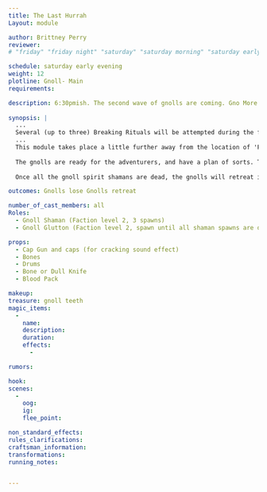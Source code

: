 ```yaml
---
title: The Last Hurrah
Layout: module

author: Brittney Perry
reviewer: 
# "friday" "friday night" "saturday" "saturday morning" "saturday early afternoon" "saturday early evening" "saturday night" "reaction" "tavern setup" "townsfolk" "randoms"

schedule: saturday early evening
weight: 12
plotline: Gnoll- Main
requirements: 

description: 6:30pmish. The second wave of gnolls are coming. Gno More Gnolls are still suspiciously absent. 
 
synopsis: | 
  ...
  Several (up to three) Breaking Rituals will be attempted during the fight. The ritual will already be set up, up the path. The ritual will start when the PCs get within hearing distance. If the shaman NPC dies at any time during casting, that shamans ritual cast will fail and will not be reattempted. If they are interrupted and not killed, they will awaken and reattempt the ritual, starting the 10 minute timer over.
  ... 
  This module takes place a little further away from the location of 'Fight the Good Fight'.
  
  The gnolls are ready for the adventurers, and have a plan of sorts. They are attempting to cast Breaking Rituals while the rest hold off the adventurers. The ritual will be attempted 3 times (a gnoll shaman dies, dissipates, and 'another' takes it's place). If the PCs take the bones, no more rituals can be attempted. If someone dies and goes to spirit, the gnoll shaman will abandon the ritual and go to spirit, and chase after the spirit to consume it.
  
  Once all the gnoll spirit shamans are dead, the gnolls will retreat into the woods/down the trail.

outcomes: Gnolls lose Gnolls retreat

number_of_cast_members: all
Roles: 
  - Gnoll Shaman (Faction level 2, 3 spawns)
  - Gnoll Glutton (Faction level 2, spawn until all shaman spawns are dead)xthe rest 

props: 
  - Cap Gun and caps (for cracking sound effect)
  - Bones
  - Drums
  - Bone or Dull Knife
  - Blood Pack

makeup: 
treasure: gnoll teeth
magic_items:
  - 
    name: 
    description:  
    duration: 
    effects: 
      - 

rumors: 

hook: 
scenes: 
  - 
    oog: 
    ig: 
    flee_point: 

non_standard_effects: 
rules_clarifications: 
craftsman_information: 
transformations: 
running_notes: 


---
```

